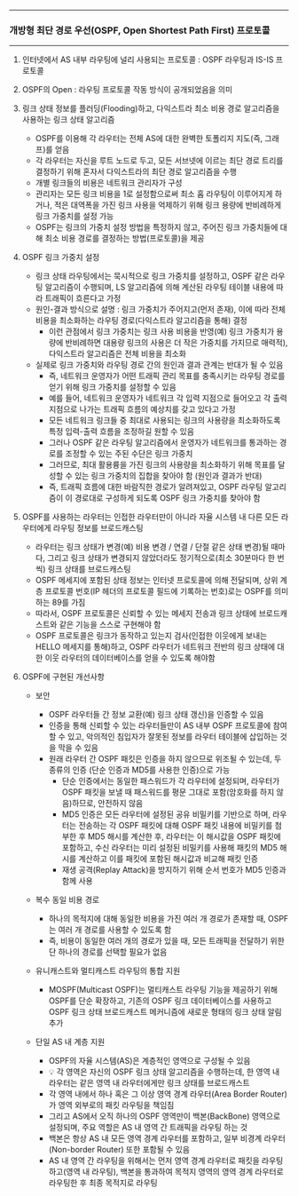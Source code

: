 -----
### 개방형 최단 경로 우선(OSPF, Open Shortest Path First) 프로토콜
-----
1. 인터넷에서 AS 내부 라우팅에 널리 사용되는 프로토콜 : OSPF 라우팅과 IS-IS 프로토콜
2. OSPF의 Open : 라우팅 프로토콜 작동 방식이 공개되었음을 의미
3. 링크 상태 정보를 플러딩(Flooding)하고, 다익스트라 최소 비용 경로 알고리즘을 사용하는 링크 상태 알고리즘
   - OSPF를 이용해 각 라우터는 전체 AS에 대한 완벽한 토폴리지 지도(즉, 그래프)를 얻음
   - 각 라우터는 자신을 루트 노드로 두고, 모든 서브넷에 이르는 최단 경로 트리를 결정하기 위해 혼자서 다익스트라의 최단 경로 알고리즘을 수행
   - 개별 링크들의 비용은 네트워크 관리자가 구성
   - 관리자는 모든 링크 비용을 1로 설정함으로써 최소 홉 라우팅이 이루어지게 하거나, 적은 대역폭을 가진 링크 사용을 억제하기 위해 링크 용량에 반비례하게 링크 가중치를 설정 가능
   - OSPF는 링크의 가중치 설정 방법을 특정하지 않고, 주어진 링크 가중치들에 대해 최소 비용 경로를 결정하는 방법(프로토콜)을 제공

4. OSPF 링크 가중치 설정
   - 링크 상태 라우팅에서는 묵시적으로 링크 가중치를 설정하고, OSPF 같은 라우팅 알고리즘이 수행되며, LS 알고리즘에 의해 계산된 라우팅 테이블 내용에 따라 트래픽이 흐른다고 가정
   - 원인-결과 방식으로 설명 : 링크 가중치가 주어지고(먼저 존재), 이에 따라 전체 비용을 최소화하는 라우팅 경로(다익스트라 알고리즘을 통해) 결정
     + 이런 관점에서 링크 가중치는 링크 사용 비용을 반영(예) 링크 가중치가 용량에 반비례하면 대용량 링크의 사용은 더 작은 가중치를 가지므로 매력적), 다익스트라 알고리즘은 전체 비용을 최소화
   - 실제로 링크 가중치와 라우팅 경로 간의 원인과 결과 관계는 반대가 될 수 있음
     + 즉, 네트워크 운영자가 어떤 트래픽 관리 목표를 충족시키는 라우팅 경로를 얻기 위해 링크 가중치를 설정할 수 있음
     + 예를 들어, 네트워크 운영자가 네트워크 각 입력 지점으로 들어오고 각 출력 지점으로 나가는 트래픽 흐름의 예상치를 갖고 있다고 가정
     + 모든 네트워크 링크들 중 최대로 사용되는 링크의 사용량을 최소화하도록 특정 입력-출력 흐름을 조정하길 원할 수 있음
     + 그러나 OSPF 같은 라우팅 알고리즘에서 운영자가 네트워크를 통과하는 경로를 조정할 수 있는 주된 수단은 링크 가중치
     + 그러므로, 최대 활용륭을 가진 링크의 사용량을 최소화하기 위해 목표를 달성할 수 있는 링크 가중치의 집합을 찾아야 함 (원인과 결과가 반대)
     + 즉, 트래픽 흐름에 대한 바람직한 경로가 알려져있고, OSPF 라우팅 알고리즘이 이 경로대로 구성하게 되도록 OSPF 링크 가중치를 찾아야 함

5. OSPF를 사용하는 라우터는 인접한 라우터만이 아니라 자율 시스템 내 다른 모든 라우터에게 라우팅 정보를 브로드캐스팅
   - 라우터는 링크 상태가 변경(예) 비용 변경 / 연결 / 단절 같은 상태 변경)될 때마다, 그리고 링크 상태가 변경되지 않았더라도 정기적으로(최소 30분마다 한 번씩) 링크 상태를 브로드캐스팅
   - OSPF 메세지에 포함된 상태 정보는 인터넷 프로토콜에 의해 전달되며, 상위 계층 프로토콜 번호(IP 헤더의 프로토콜 필드에 기록하는 번호)로는 OSPF를 의미하는 89를 가짐
   - 따라서, OSPF 프로토콜은 신뢰할 수 있는 메세지 전송과 링크 상태에 브로드캐스트와 같은 기능을 스스로 구현해야 함
   - OSPF 프로토콜은 링크가 동작하고 있는지 검사(인접한 이웃에게 보내는 HELLO 메세지를 통해)하고, OSPF 라우터가 네트워크 전반의 링크 상태에 대한 이웃 라우터의 데이터베이스를 얻을 수 있도록 해야함

6. OSPF에 구현된 개선사항
   - 보안
     + OSPF 라우터들 간 정보 교환(예) 링크 상태 갱신)을 인증할 수 있음
     + 인증을 통해 신뢰할 수 있는 라우터들만이 AS 내부 OSPF 프로토콜에 참여할 수 있고, 악의적인 침입자가 잘못된 정보를 라우터 테이블에 삽입하는 것을 막을 수 있음
     + 원래 라우터 간 OSPF 패킷은 인증을 하지 않으므로 위조될 수 있는데, 두 종류의 인증 (단순 인증과 MD5를 사용한 인증)으로 가능
       * 단순 인증에서는 동일한 패스워드가 각 라우터에 설정되며, 라우터가 OSPF 패킷을 보낼 때 패스워드를 평문 그대로 포함(암호화를 하지 않음)하므로, 안전하지 않음
       * MD5 인증은 모든 라우터에 설정된 공유 비밀키를 기반으로 하며, 라우터는 전송하는 각 OSPF 패킷에 대해 OSPF 패킷 내용에 비밀키를 첨부한 후 MD5 해시를 계산한 후, 라우터는 이 해시값을 OSPF 패킷에 포함하고, 수신 라우터는 미리 설정된 비밀키를 사용해 패킷의 MD5 해시를 계산하고 이를 패킷에 포함된 해시값과 비교해 패킷 인증
       * 재생 공격(Replay Attack)을 방지하기 위해 순서 번호가 MD5 인증과 함께 사용

   - 복수 동일 비용 경로
     + 하나의 목적지에 대해 동일한 비용을 가진 여러 개 경로가 존재할 때, OSPF는 여러 개 경로를 사용할 수 있도록 함
     + 즉, 비용이 동일한 여러 개의 경로가 있을 때, 모든 트래픽을 전달하기 위한 단 하나의 경로를 선택할 필요가 없음

   - 유니캐스트와 멀티캐스트 라우팅의 통합 지원
     + MOSPF(Multicast OSPF)는 멀티캐스트 라우팅 기능을 제공하기 위해 OSPF를 단순 확장하고, 기존의 OSPF 링크 데이터베이스를 사용하고 OSPF 링크 상태 브로드캐스트 메커니즘에 새로운 형태의 링크 상태 알림 추가

   - 단일 AS 내 계층 지원
     + OSPF의 자율 시스템(AS)은 계층적인 영역으로 구성될 수 있음
     + 💡 각 영역은 자신의 OSPF 링크 상태 알고리즘을 수행하는데, 한 영역 내 라우터는 같은 영역 내 라우터에게만 링크 상태를 브로드캐스트
     + 각 영역 내에서 하나 혹은 그 이상 영역 경계 라우터(Area Border Router)가 영역 외부로의 패킷 라우팅을 책임짐
     + 그리고 AS에서 오직 하나의 OSPF 영역만이 백본(BackBone) 영역으로 설정되며, 주요 역할은 AS 내 영역 간 트래픽을 라우팅 하는 것
     + 백본은 항상 AS 내 모든 영역 경계 라우터를 포함하고, 일부 비경계 라우터(Non-border Router) 또한 포함될 수 있음
     + AS 내 영역 간 라우팅을 위해서는 먼저 영역 경계 라우터로 패킷을 라우팅 하고(영역 내 라우팅), 백본을 통과하여 목적지 영역의 영역 경계 라우터로 라우팅한 후 최종 목적지로 라우팅
